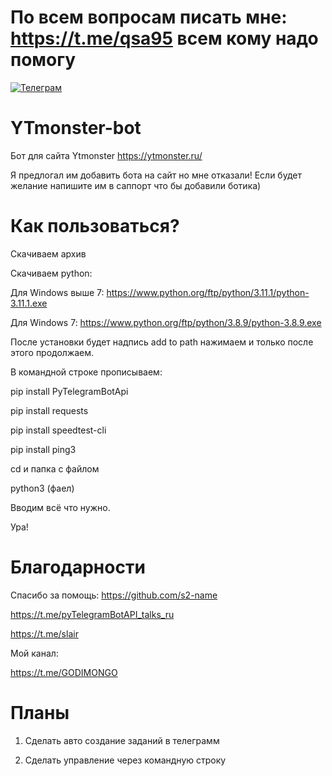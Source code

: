 # По всем вопросам писать мне: https://t.me/qsa95 всем кому надо помогу
[![Телеграм](https://img.shields.io/badge/Telegram-Channel-blue)](https://t.me/GODIMONGO)


# YTmonster-bot
Бот для сайта Ytmonster
https://ytmonster.ru/

Я предлогал им добавить бота на сайт но мне отказали! Если будет желание напишите им в саппорт что бы добавили ботика)

# Как пользоваться?
Скачиваем архив

Скачиваем python:

Для Windows выше 7: https://www.python.org/ftp/python/3.11.1/python-3.11.1.exe

Для Windows 7: https://www.python.org/ftp/python/3.8.9/python-3.8.9.exe

После установки будет надпись add to path нажимаем и только после этого продолжаем.

В командной строке прописываем: 

pip install PyTelegramBotApi

pip install requests

pip install speedtest-cli

pip install ping3

cd  и папка с файлом 

python3  (фаел)

Вводим всё что нужно.

Ура!
# Благодарности
Спасибо за помощь: 
https://github.com/s2-name

https://t.me/pyTelegramBotAPI_talks_ru

https://t.me/slair

Мой канал:

https://t.me/GODIMONGO

# Планы

1. Сделать авто создание заданий в телеграмм

2. Сделать управление через командную строку
